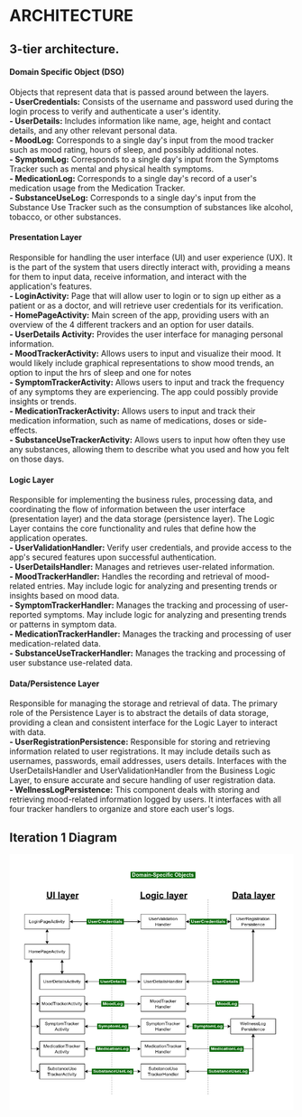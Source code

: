 # ARCHITECTURE

##  3-tier architecture.

#### Domain Specific Object (DSO) 
Objects that represent data that is passed around between the layers.<br> 
**- UserCredentials:** Consists of the  username and password used during the login process to verify and authenticate a user's identity.<br>
**- UserDetails:** Includes information like name, age, height and contact details, and any other relevant personal data.<br>
**- MoodLog:** Corresponds to a single day's input from the mood tracker such as mood rating, hours of sleep, and possibly additional notes.<br>
**- SymptomLog:** Corresponds to a single day's input from the Symptoms Tracker such as mental and physical health symptoms.<br>
**- MedicationLog:** Corresponds to a single day's record of a user's medication usage from the Medication Tracker.<br>
**- SubstanceUseLog:** Corresponds to a single day's input from the Substance Use Tracker such as the consumption of substances like alcohol, tobacco, or other substances.<br>

#### Presentation Layer
Responsible for handling the user interface (UI) and user experience (UX). It is the part of the system that users directly interact with, providing a means for them to input data, receive information, and interact with the application's features.<br>
**- LoginActivity:** Page that will allow user to login or to sign up either as a patient or as a doctor, and will retrieve user credentials for its verification.<br>
**- HomePageActivity:** Main screen of the app, providing users with an overview of the 4 different trackers and an option for user datails.<br>
**- UserDetails Activity:**  Provides the user interface for managing personal information.<br>
**- MoodTrackerActivity:** Allows users to input and visualize their mood. It would likely include graphical representations to show mood trends, an option to input the hrs of sleep and one for notes<br>
**- SymptomTrackerActivity:** Allows users to input and track the frequency of any symptoms they are experiencing. The app could possibly provide insights or trends.<br>
**- MedicationTrackerActivity:** Allows users to input and track their medication information, such as name of medications, doses or side-effects.<br>
**- SubstanceUseTrackerActivity:** Allows users to input how often they use any substances, allowing them to describe what you used and how you felt on those days.<br>

#### Logic Layer
Responsible for implementing the business rules, processing data, and coordinating the flow of information between the user interface (presentation layer) and the data storage (persistence layer). The Logic Layer contains the core functionality and rules that define how the application operates.<br>
**- UserValidationHandler:** Verify user credentials, and provide access to the app's secured features upon successful authentication.<br>
**- UserDetailsHandler:**  Manages and retrieves user-related information.<br>
**- MoodTrackerHandler:** Handles the recording and retrieval of mood-related entries. May include logic for analyzing and presenting trends or insights based on mood data.<br>
**- SymptomTrackerHandler:** Manages the tracking and processing of user-reported symptoms. May include logic for analyzing and presenting trends or patterns in symptom data.<br>
**- MedicationTrackerHandler:** Manages the tracking and processing of user medication-related data.<br>
**- SubstanceUseTrackerHandler:** Manages the tracking and processing of user substance use-related data.<br>

#### Data/Persistence Layer
Responsible for managing the storage and retrieval of data. The primary role of the Persistence Layer is to abstract the details of data storage, providing a clean and consistent interface for the Logic Layer to interact with data.<br> 
**- UserRegistrationPersistence:** Responsible for storing and retrieving information related to user registrations. It may include details such as usernames, passwords, email addresses, users details. Interfaces with the UserDetailsHandler  and UserValidationHandler from the Business Logic Layer, to ensure accurate and secure handling of user registration data.<br>
**- WellnessLogPersistence:** This component deals with storing and retrieving mood-related information logged by users. It interfaces with all four tracker handlers to organize and store each user's logs.<br>

## Iteration 1 Diagram

![architecture](architecture-1.png)
